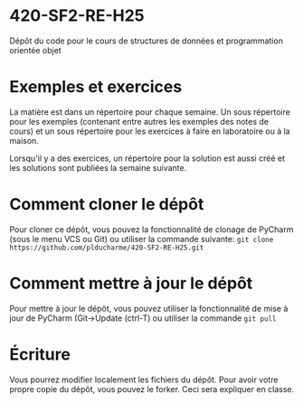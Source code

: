# 420-SF2-RE-H25
Dépôt du code pour le cours de structures de données et programmation orientée objet

# Exemples et exercices
La matière est dans un répertoire pour chaque semaine. Un sous répertoire pour les exemples (contenant entre autres les
exemples des notes de cours) et un sous répertoire pour les exercices à faire en laboratoire ou à la maison.

Lorsqu'il y a des exercices, un répertoire pour la solution est aussi créé et les solutions sont publiées la semaine
suivante.

# Comment cloner le dépôt
Pour cloner ce dépôt, vous pouvez la fonctionnalité de clonage de PyCharm (sous le menu VCS ou Git) ou utiliser la commande suivante:
```git clone https://github.com/plducharme/420-SF2-RE-H25.git```

# Comment mettre à jour le dépôt
Pour mettre à jour le dépôt, vous pouvez utiliser la fonctionnalité de mise à jour de PyCharm (Git->Update (ctrl-T) ou utiliser la commande
```git pull```

# Écriture
Vous pourrez modifier localement les fichiers du dépôt. Pour avoir votre propre copie du dépôt, vous pouvez le forker.
Ceci sera expliquer en classe.

